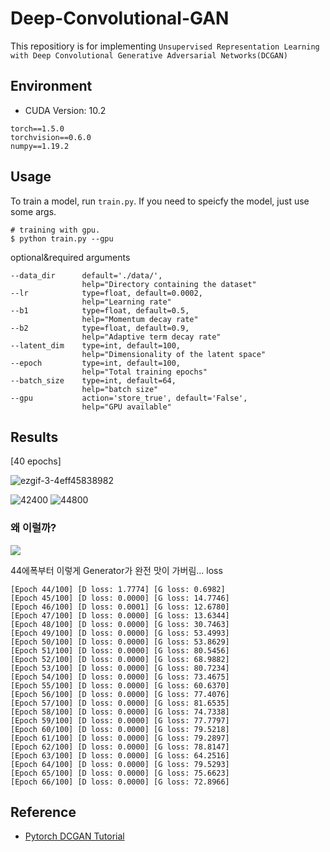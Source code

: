 # Deep-Convolutional-GAN

This repositiory is for implementing `Unsupervised Representation Learning with Deep Convolutional Generative Adversarial Networks(DCGAN)`

## Environment

- CUDA Version: 10.2 

```
torch==1.5.0
torchvision==0.6.0
numpy==1.19.2
```

## Usage

To train a model, run `train.py`.
If you need to speicfy the model, just use some args.

```
# training with gpu.
$ python train.py --gpu
```

optional&required arguments

```
--data_dir      default='./data/',
                help="Directory containing the dataset"
--lr            type=float, default=0.0002,
                help="Learning rate"
--b1            type=float, default=0.5,
                help="Momentum decay rate"
--b2            type=float, default=0.9,
                help="Adaptive term decay rate"
--latent_dim    type=int, default=100,
                help="Dimensionality of the latent space"
--epoch         type=int, default=100,
                help="Total training epochs"
--batch_size    type=int, default=64,
                help="batch size"
--gpu           action='store_true', default='False',
                help="GPU available"
```

## Results

[40 epochs]

![ezgif-3-4eff45838982](https://user-images.githubusercontent.com/48315997/103209926-95d1ea80-4947-11eb-9fc1-7e28da82424c.gif)


![42400](https://user-images.githubusercontent.com/48315997/103209819-599e8a00-4947-11eb-83f7-5914622f8ddc.png)
![44800](https://user-images.githubusercontent.com/48315997/103209805-4ee3f500-4947-11eb-9325-92a56c612a7e.png)


### 왜 이럴까?
![](https://im3.ezgif.com/tmp/ezgif-3-9d4af2fcecf7.gif)

44에폭부터 이렇게 Generator가 완전 맛이 가버림...
loss
```
[Epoch 44/100] [D loss: 1.7774] [G loss: 0.6982]
[Epoch 45/100] [D loss: 0.0000] [G loss: 14.7746]
[Epoch 46/100] [D loss: 0.0001] [G loss: 12.6780]
[Epoch 47/100] [D loss: 0.0000] [G loss: 13.6344]
[Epoch 48/100] [D loss: 0.0000] [G loss: 30.7463]
[Epoch 49/100] [D loss: 0.0000] [G loss: 53.4993]
[Epoch 50/100] [D loss: 0.0000] [G loss: 53.8629]
[Epoch 51/100] [D loss: 0.0000] [G loss: 80.5456]
[Epoch 52/100] [D loss: 0.0000] [G loss: 68.9882]
[Epoch 53/100] [D loss: 0.0000] [G loss: 80.7234]
[Epoch 54/100] [D loss: 0.0000] [G loss: 73.4675]
[Epoch 55/100] [D loss: 0.0000] [G loss: 60.6370]
[Epoch 56/100] [D loss: 0.0000] [G loss: 77.4076]
[Epoch 57/100] [D loss: 0.0000] [G loss: 81.6535]
[Epoch 58/100] [D loss: 0.0000] [G loss: 74.7338]
[Epoch 59/100] [D loss: 0.0000] [G loss: 77.7797]
[Epoch 60/100] [D loss: 0.0000] [G loss: 79.5218]
[Epoch 61/100] [D loss: 0.0000] [G loss: 79.2897]
[Epoch 62/100] [D loss: 0.0000] [G loss: 78.8147]
[Epoch 63/100] [D loss: 0.0000] [G loss: 64.2516]
[Epoch 64/100] [D loss: 0.0000] [G loss: 79.5293]
[Epoch 65/100] [D loss: 0.0000] [G loss: 75.6623]
[Epoch 66/100] [D loss: 0.0000] [G loss: 72.8966]
```


## Reference

- [Pytorch DCGAN Tutorial](https://pytorch.org/tutorials/beginner/dcgan_faces_tutorial.html)